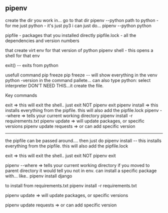 ## pipenv
create the dir you work in...
go to that dir
pipenv --python path to python - for me just python - it's just py3
i can just do... pipenv --python python

pipfile - packages that you installed directly
pipfile.lock - all the dependencies and version numbers

that create virt env for that version of python
pipenv shell - this opens a shell for that env

exit() -- exits from python

usefull command pip freeze
pip freeze -- will show everything in the venv
python -version
in the command pallete...
can also type python: select interpreter DON'T NEED THIS...it create the file.

Key commands

exit => this will exit the shell.. just exit NOT pipenv exit
pipenv install => this installs everything from the pipfile. this will also add the pipfile.lock
pipenv --where => tells your current working directory
pipenv install -r requirements.txt
pipenv update => will update packages, or specific versions
pipenv update requests => or can add specific version


----------------------------
the pipfile can be passed around.... then just do
pipenv install -- this installs everything from the pipfile. this will also add the pipfile.lock

exit => this will exit the shell.. just exit NOT pipenv exit

pipenv --where => tells your current working directory
if you moved to parent directory it would tell you not in env.
can install a specific package with...
like..
pipenv install django

to install from requirements.txt
pipenv install -r requirements.txt

pipenv update => will update packages, or specific versions

pipenv update requests => or can add specific version

